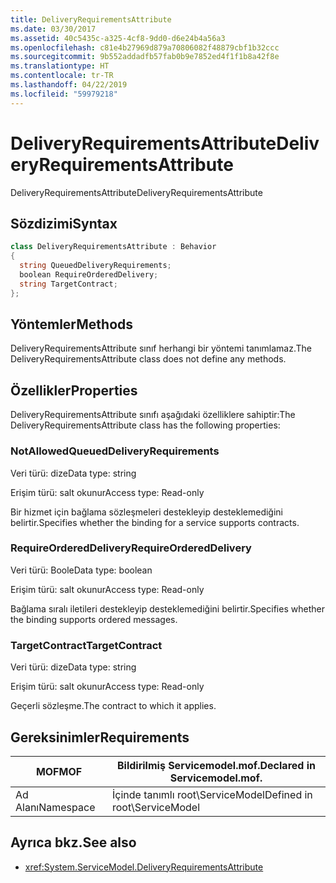 ```yaml
---
title: DeliveryRequirementsAttribute
ms.date: 03/30/2017
ms.assetid: 40c5435c-a325-4cf8-9dd0-d6e24b4a56a3
ms.openlocfilehash: c81e4b27969d879a70806082f48879cbf1b32ccc
ms.sourcegitcommit: 9b552addadfb57fab0b9e7852ed4f1f1b8a42f8e
ms.translationtype: HT
ms.contentlocale: tr-TR
ms.lasthandoff: 04/22/2019
ms.locfileid: "59979218"
---
```

# <a name="deliveryrequirementsattribute"></a><span data-ttu-id="469d6-102">DeliveryRequirementsAttribute</span><span class="sxs-lookup"><span data-stu-id="469d6-102">DeliveryRequirementsAttribute</span></span>
<span data-ttu-id="469d6-103">DeliveryRequirementsAttribute</span><span class="sxs-lookup"><span data-stu-id="469d6-103">DeliveryRequirementsAttribute</span></span>  
  
## <a name="syntax"></a><span data-ttu-id="469d6-104">Sözdizimi</span><span class="sxs-lookup"><span data-stu-id="469d6-104">Syntax</span></span>  
  
```csharp
class DeliveryRequirementsAttribute : Behavior  
{  
  string QueuedDeliveryRequirements;  
  boolean RequireOrderedDelivery;  
  string TargetContract;  
};  
```  
  
## <a name="methods"></a><span data-ttu-id="469d6-105">Yöntemler</span><span class="sxs-lookup"><span data-stu-id="469d6-105">Methods</span></span>  
 <span data-ttu-id="469d6-106">DeliveryRequirementsAttribute sınıf herhangi bir yöntemi tanımlamaz.</span><span class="sxs-lookup"><span data-stu-id="469d6-106">The DeliveryRequirementsAttribute class does not define any methods.</span></span>  
  
## <a name="properties"></a><span data-ttu-id="469d6-107">Özellikler</span><span class="sxs-lookup"><span data-stu-id="469d6-107">Properties</span></span>  
 <span data-ttu-id="469d6-108">DeliveryRequirementsAttribute sınıfı aşağıdaki özelliklere sahiptir:</span><span class="sxs-lookup"><span data-stu-id="469d6-108">The DeliveryRequirementsAttribute class has the following properties:</span></span>  
  
### <a name="queueddeliveryrequirements"></a><span data-ttu-id="469d6-109">NotAllowed</span><span class="sxs-lookup"><span data-stu-id="469d6-109">QueuedDeliveryRequirements</span></span>  
 <span data-ttu-id="469d6-110">Veri türü: dize</span><span class="sxs-lookup"><span data-stu-id="469d6-110">Data type: string</span></span>  
  
 <span data-ttu-id="469d6-111">Erişim türü: salt okunur</span><span class="sxs-lookup"><span data-stu-id="469d6-111">Access type: Read-only</span></span>  
  
 <span data-ttu-id="469d6-112">Bir hizmet için bağlama sözleşmeleri destekleyip desteklemediğini belirtir.</span><span class="sxs-lookup"><span data-stu-id="469d6-112">Specifies whether the binding for a service supports contracts.</span></span>  
  
### <a name="requireordereddelivery"></a><span data-ttu-id="469d6-113">RequireOrderedDelivery</span><span class="sxs-lookup"><span data-stu-id="469d6-113">RequireOrderedDelivery</span></span>  
 <span data-ttu-id="469d6-114">Veri türü: Boole</span><span class="sxs-lookup"><span data-stu-id="469d6-114">Data type: boolean</span></span>  
  
 <span data-ttu-id="469d6-115">Erişim türü: salt okunur</span><span class="sxs-lookup"><span data-stu-id="469d6-115">Access type: Read-only</span></span>  
  
 <span data-ttu-id="469d6-116">Bağlama sıralı iletileri destekleyip desteklemediğini belirtir.</span><span class="sxs-lookup"><span data-stu-id="469d6-116">Specifies whether the binding supports ordered messages.</span></span>  
  
### <a name="targetcontract"></a><span data-ttu-id="469d6-117">TargetContract</span><span class="sxs-lookup"><span data-stu-id="469d6-117">TargetContract</span></span>  
 <span data-ttu-id="469d6-118">Veri türü: dize</span><span class="sxs-lookup"><span data-stu-id="469d6-118">Data type: string</span></span>  
  
 <span data-ttu-id="469d6-119">Erişim türü: salt okunur</span><span class="sxs-lookup"><span data-stu-id="469d6-119">Access type: Read-only</span></span>  
  
 <span data-ttu-id="469d6-120">Geçerli sözleşme.</span><span class="sxs-lookup"><span data-stu-id="469d6-120">The contract to which it applies.</span></span>  
  
## <a name="requirements"></a><span data-ttu-id="469d6-121">Gereksinimler</span><span class="sxs-lookup"><span data-stu-id="469d6-121">Requirements</span></span>  
  
|<span data-ttu-id="469d6-122">MOF</span><span class="sxs-lookup"><span data-stu-id="469d6-122">MOF</span></span>|<span data-ttu-id="469d6-123">Bildirilmiş Servicemodel.mof.</span><span class="sxs-lookup"><span data-stu-id="469d6-123">Declared in Servicemodel.mof.</span></span>|  
|---------|-----------------------------------|  
|<span data-ttu-id="469d6-124">Ad Alanı</span><span class="sxs-lookup"><span data-stu-id="469d6-124">Namespace</span></span>|<span data-ttu-id="469d6-125">İçinde tanımlı root\ServiceModel</span><span class="sxs-lookup"><span data-stu-id="469d6-125">Defined in root\ServiceModel</span></span>|  
  
## <a name="see-also"></a><span data-ttu-id="469d6-126">Ayrıca bkz.</span><span class="sxs-lookup"><span data-stu-id="469d6-126">See also</span></span>

- <xref:System.ServiceModel.DeliveryRequirementsAttribute>
